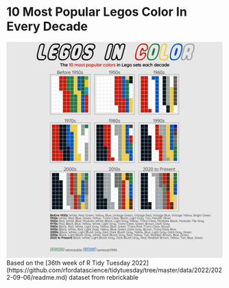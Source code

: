 # 10 Most Popular Legos Color In Every Decade

<img src='https://github.com/samiaab1990/Data-Visualizations/blob/9ea4a875e7609df8c30557a39da844c0fc8c1876/Legos/legos_test.png'>
Based on the [36th week of R Tidy Tuesday 2022](https://github.com/rfordatascience/tidytuesday/tree/master/data/2022/2022-09-06/readme.md) dataset from rebrickable
